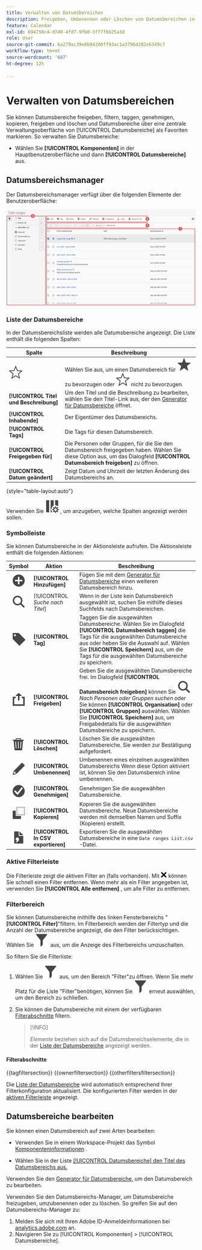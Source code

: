 ```yaml
---
title: Verwalten von Datumsbereichen
description: Freigeben, Umbenennen oder Löschen von Datumsbereichen in Analysis Workspace.
feature: Calendar
exl-id: 694758c4-d740-4fd7-9fb0-3ff7f6b25a3d
role: User
source-git-commit: 6a279ac39e6b94200ff93ac1a3796d202e6349c7
workflow-type: tm+mt
source-wordcount: '607'
ht-degree: 12%

---
```


# Verwalten von Datumsbereichen


Sie können Datumsbereiche freigeben, filtern, taggen, genehmigen, kopieren, freigeben und löschen und Datumsbereiche über eine zentrale Verwaltungsoberfläche von [!UICONTROL Datumsbereiche] als Favoriten markieren. So verwalten Sie Datumsbereiche:

* Wählen Sie **[!UICONTROL Komponenten]** in der Hauptbenutzeroberfläche und dann **[!UICONTROL Datumsbereiche]** aus.


## Datumsbereichsmanager

Der Datumsbereichsmanager verfügt über die folgenden Elemente der Benutzeroberfläche:

![Benutzeroberfläche für Datumsbereiche](assets/date-ranges-manager.png)

### Liste der Datumsbereiche

In der Datumsbereichsliste werden alle Datumsbereiche angezeigt. Die Liste enthält die folgenden Spalten:

| Spalte | Beschreibung |
| --- | --- | 
| ![StarOutline](/help/assets/icons/StarOutline.svg) | Wählen Sie aus, um einen Datumsbereich für ![Star](/help/assets/icons/Star.svg) zu bevorzugen oder ![StarOutline](/help/assets/icons/StarOutline.svg) nicht zu bevorzugen. |
| **[!UICONTROL Titel und Beschreibung]** | Um den Titel und die Beschreibung zu bearbeiten, wählen Sie den Titel-Link aus, der den [Generator für Datumsbereiche](/help/components/date-ranges/create.md#date-range-builder) öffnet. |
| **[!UICONTROL Inhabende]** | Der Eigentümer des Datumsbereichs. |
| **[!UICONTROL Tags]** | Die Tags für diesen Datumsbereich. |
| **[!UICONTROL Freigegeben für]** | Die Personen oder Gruppen, für die Sie den Datumsbereich freigegeben haben. Wählen Sie diese Option aus, um das Dialogfeld **[!UICONTROL Datumsbereich freigeben]** zu öffnen. |
| **[!UICONTROL Datum geändert]** | Zeigt Datum und Uhrzeit der letzten Änderung des Datumsbereichs an. |

{style="table-layout:auto"}

Verwenden Sie ![ColumnSetting](/help/assets/icons/ColumnSetting.svg) , um anzugeben, welche Spalten angezeigt werden sollen.

### Symbolleiste

Sie können Datumsbereiche in der Aktionsleiste aufrufen. Die Aktionsleiste enthält die folgenden Aktionen:

| Symbol | Aktion | Beschreibung |
|:---:|---|---|
| ![AddCircle](/help/assets/icons/AddCircle.svg) | **[!UICONTROL Hinzufügen]** | Fügen Sie mit dem [Generator für Datumsbereiche](create.md#date-range-builder) einen weiteren Datumsbereich hinzu. |
| ![Durchsuchen](/help/assets/icons/Search.svg) | [!UICONTROL *Suche nach Titel*] | Wenn in der Liste kein Datumsbereich ausgewählt ist, suchen Sie mithilfe dieses Suchfelds nach Datumsbereichen. |
| ![Beschriftung](/help/assets/icons/Label.svg) | **[!UICONTROL Tag]** | Taggen Sie die ausgewählten Datumsbereiche. Wählen Sie im Dialogfeld **[!UICONTROL Datumsbereich taggen]** die Tags für die ausgewählten Datumsbereiche aus oder heben Sie die Auswahl auf. Wählen Sie **[!UICONTROL Speichern]** aus, um die Tags für die ausgewählten Datumsbereiche zu speichern. |
| ![Freigeben](/help/assets/icons/ShareAlt.svg) | **[!UICONTROL Freigeben]** | Geben Sie die ausgewählten Datumsbereiche frei. Im Dialogfeld **[!UICONTROL Datumsbereich freigeben]** können Sie ![Suchen](/help/assets/icons/Search.svg) *Nach Personen oder Gruppen suchen* oder Sie können **[!UICONTROL Organisation]** oder **[!UICONTROL Gruppen]** auswählen. Wählen Sie **[!UICONTROL Speichern]** aus, um Freigabedetails für die ausgewählten Datumsbereiche zu speichern. |
| ![Löschen](/help/assets/icons/Delete.svg) | **[!UICONTROL Löschen]** | Löschen Sie die ausgewählten Datumsbereiche. Sie werden zur Bestätigung aufgefordert. |
| ![Bearbeiten](/help/assets/icons/Edit.svg) | **[!UICONTROL Umbenennen]** | Umbenennen eines einzelnen ausgewählten Datumsbereichs Wenn diese Option aktiviert ist, können Sie den Datumsbereich inline umbenennen. |
| ![CheckmarkCircle](/help/assets/icons/CheckmarkCircle.svg) | **[!UICONTROL Genehmigen]** | Genehmigen Sie die ausgewählten Datumsbereiche. |
| ![Kopieren](/help/assets/icons/Copy.svg) | **[!UICONTROL Kopieren]** | Kopieren Sie die ausgewählten Datumsbereiche. Neue Datumsbereiche werden mit demselben Namen und Suffix (Kopieren) erstellt. |
| ![FileCSV](/help/assets/icons/FileCSV.svg) | **[!UICONTROL In CSV exportieren]** | Exportieren Sie die ausgewählten Datumsbereiche in eine `Date ranges List.csv` -Datei. |

### Aktive Filterleiste

Die Filterleiste zeigt die aktiven Filter an (falls vorhanden). Mit ![CrossSize75](/help/assets/icons/CrossSize75.svg) können Sie schnell einen Filter entfernen. Wenn mehr als ein Filter angegeben ist, verwenden Sie **[!UICONTROL Alle entfernen]** , um alle Filter zu entfernen.

### Filterbereich

Sie können Datumsbereiche mithilfe des linken Fensterbereichs &quot;**[!UICONTROL Filter]**&quot;filtern. Im Filterbereich werden der Filtertyp und die Anzahl der Datumsbereiche angezeigt, die den Filter berücksichtigen. Wählen Sie ![Filter](/help/assets/icons/Filter.svg) aus, um die Anzeige des Filterbereichs umzuschalten.

So filtern Sie die Filterliste:

1. Wählen Sie ![Filter](/help/assets/icons/Filter.svg) aus, um den Bereich &quot;Filter&quot;zu öffnen. Wenn Sie mehr Platz für die Liste &quot;Filter&quot;benötigen, können Sie ![Filter](/help/assets/icons/Filter.svg) erneut auswählen, um den Bereich zu schließen.
1. Sie können die Datumsbereiche mit einem der verfügbaren [Filterabschnitte](#filter-sections) filtern.

   >[!INFO]
   >
   >*Elemente* beziehen sich auf die Datumsbereichselemente, die in der [Liste der Datumsbereiche](#date-ranges-list) angezeigt werden.
   > 

#### Filterabschnitte

{{tagfiltersection}}
{{ownerfiltersection}}
{{otherfiltersfiltersection}}


Die [Liste der Datumsbereiche](#date-ranges-list) wird automatisch entsprechend Ihrer Filterkonfiguration aktualisiert. Die konfigurierten Filter werden in der [aktiven Filterleiste](#active-filter-bar) angezeigt.


## Datumsbereiche bearbeiten

Sie können einen Datumsbereich auf zwei Arten bearbeiten:

* Verwenden Sie in einem Workspace-Projekt das Symbol [Komponenteninformationen](/help/components/use-components-in-workspace.md#component-info) .

* Wählen Sie in der Liste [[!UICONTROL Datumsbereiche] den Titel des Datumsbereichs aus.](#date-ranges-list)

Verwenden Sie den [Generator für Datumsbereiche](/help/components/date-ranges/create.md#date-range-builder), um den Datumsbereich zu bearbeiten.




Verwenden Sie den Datumsbereichs-Manager, um Datumsbereiche freizugeben, umzubenennen oder zu löschen. So greifen Sie auf den Datumsbereichs-Manager zu:

1. Melden Sie sich mit Ihren Adobe ID-Anmeldeinformationen bei [analytics.adobe.com](https://analytics.adobe.com) an.
1. Navigieren Sie zu [!UICONTROL Komponenten] > [!UICONTROL Datumsbereiche].


<!--

## Interface

![Date Ranges with Example range highlighted.](../assets/date-range-ui.png)

The date range manager includes the following options:

* **Add**: Create a new date range. See [create a date range](create.md) for more information.
* **Search by title**: Search for a date range by title. Results are filtered based on text entered here.
* **Filter**: Filter date ranges using the left column. You can filter by custom tag, owner, created by you, your favorites, approved, or shared with you. You can also search for desired filters.
* **Favorite**: Click the ![star](../assets/star.png) icon next to a date range to add it to your favorites.
* **Customize columns**: Click the ![columns](../assets/columns.png) icon to show or hide columns in the date range manager.

Click the checkbox next to one or more date ranges for more options.

* **Tag**: Apply a tag to all selected date ranges. Tags help you organize date ranges, and let you filter them using the left column.
* **Share**: Share a date range to other Experience Cloud users. If you are a product administrator, you can also share to the entire organization or groups. Date ranges that are shared to other users in your organization include a ![shared](../assets/shared.png) icon next to the title.
* **Delete**: Permanently delete the selected date range(s).
* **Rename**: If a single date range is selected, you can change its title.
* **Approve**: If you are a product admin, you can add a stamp of approval to a date range. Approved date ranges inform users in your organization that they are 'official', differentiating them from date ranges created by other users in your organization. Approved date ranges include a ![approved](../assets/approved.png) icon next to the title.
* **Unapprove**: If you are a product admin and select a date range that is already approved, you can unapprove it.
* **Copy**: Create a copy of the selected date range(s). Copying date ranges appends `(Copy)` to the end of the title of the newly copied date range(s).
* **Export to CSV**: Exports all selected date ranges into a CSV file. Columns in the resulting CSV file include all visible columns in the date range manager.
-->